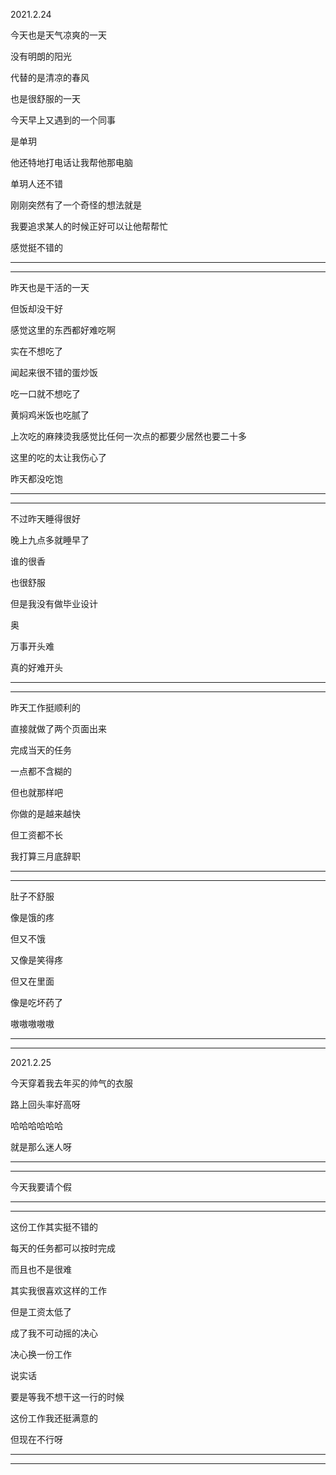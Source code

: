 2021.2.24

今天也是天气凉爽的一天

没有明朗的阳光

代替的是清凉的春风

也是很舒服的一天

今天早上又遇到的一个同事

是单玥

他还特地打电话让我帮他那电脑

单玥人还不错

刚刚突然有了一个奇怪的想法就是

我要追求某人的时候正好可以让他帮帮忙

感觉挺不错的

-------

-----

昨天也是干活的一天

但饭却没干好

感觉这里的东西都好难吃啊

实在不想吃了

闻起来很不错的蛋炒饭

吃一口就不想吃了

黄焖鸡米饭也吃腻了

上次吃的麻辣烫我感觉比任何一次点的都要少居然也要二十多

这里的吃的太让我伤心了

昨天都没吃饱

-------

----------

不过昨天睡得很好

晚上九点多就睡早了

谁的很香

也很舒服

但是我没有做毕业设计

奥

万事开头难

真的好难开头

-------

---------

昨天工作挺顺利的

直接就做了两个页面出来

完成当天的任务

一点都不含糊的

但也就那样吧

你做的是越来越快

但工资都不长

我打算三月底辞职

--------

-----------

肚子不舒服

像是饿的疼

但又不饿

又像是笑得疼

但又在里面

像是吃坏药了

嗷嗷嗷嗷嗷

---------

--------

2021.2.25

今天穿着我去年买的帅气的衣服

路上回头率好高呀

哈哈哈哈哈哈

就是那么迷人呀

--------

-------------

今天我要请个假

---------

-------

这份工作其实挺不错的

每天的任务都可以按时完成

而且也不是很难

其实我很喜欢这样的工作

但是工资太低了

成了我不可动摇的决心

决心换一份工作

说实话

要是等我不想干这一行的时候

这份工作我还挺满意的

但现在不行呀

-------

-------





